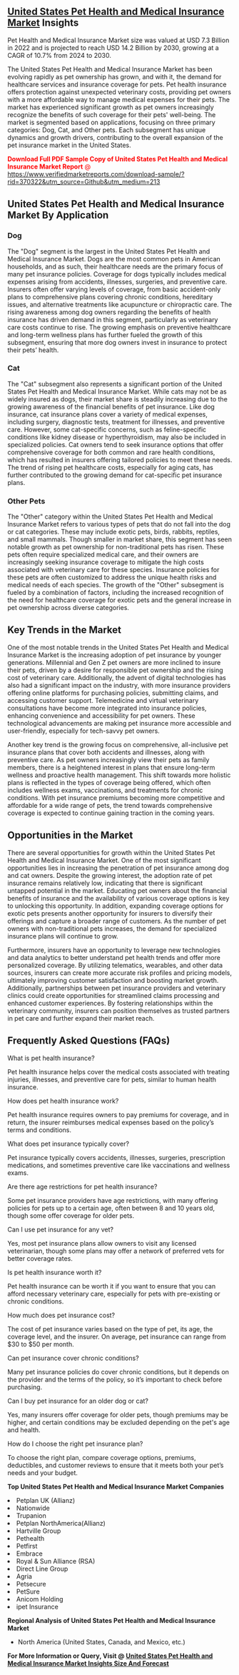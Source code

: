 <h2><a href="https://www.verifiedmarketreports.com/download-sample/?rid=370322&amp;utm_source=Github&amp;utm_medium=213" target="_blank">United States Pet Health and Medical Insurance Market</a> Insights</h2><p>Pet Health and Medical Insurance Market size was valued at USD 7.3 Billion in 2022 and is projected to reach USD 14.2 Billion by 2030, growing at a CAGR of 10.7% from 2024 to 2030.</p><p><div> <p>The United States Pet Health and Medical Insurance Market has been evolving rapidly as pet ownership has grown, and with it, the demand for healthcare services and insurance coverage for pets. Pet health insurance offers protection against unexpected veterinary costs, providing pet owners with a more affordable way to manage medical expenses for their pets. The market has experienced significant growth as pet owners increasingly recognize the benefits of such coverage for their pets' well-being. The market is segmented based on applications, focusing on three primary categories: Dog, Cat, and Other pets. Each subsegment has unique dynamics and growth drivers, contributing to the overall expansion of the pet insurance market in the United States. <p><span class=""><span style="color: #ff0000;"><strong>Download Full PDF Sample Copy of United States Pet Health and Medical Insurance Market Report</strong> @ </span><a href="https://www.verifiedmarketreports.com/download-sample/?rid=370322&amp;utm_source=Github&amp;utm_medium=213" target="_blank">https://www.verifiedmarketreports.com/download-sample/?rid=370322&amp;utm_source=Github&amp;utm_medium=213</a></span></p></p> <h2>United States Pet Health and Medical Insurance Market By Application</h2> <h3>Dog</h3> <p>The "Dog" segment is the largest in the United States Pet Health and Medical Insurance Market. Dogs are the most common pets in American households, and as such, their healthcare needs are the primary focus of many pet insurance policies. Coverage for dogs typically includes medical expenses arising from accidents, illnesses, surgeries, and preventive care. Insurers often offer varying levels of coverage, from basic accident-only plans to comprehensive plans covering chronic conditions, hereditary issues, and alternative treatments like acupuncture or chiropractic care. The rising awareness among dog owners regarding the benefits of health insurance has driven demand in this segment, particularly as veterinary care costs continue to rise. The growing emphasis on preventive healthcare and long-term wellness plans has further fueled the growth of this subsegment, ensuring that more dog owners invest in insurance to protect their pets’ health.</p> <h3>Cat</h3> <p>The "Cat" subsegment also represents a significant portion of the United States Pet Health and Medical Insurance Market. While cats may not be as widely insured as dogs, their market share is steadily increasing due to the growing awareness of the financial benefits of pet insurance. Like dog insurance, cat insurance plans cover a variety of medical expenses, including surgery, diagnostic tests, treatment for illnesses, and preventive care. However, some cat-specific concerns, such as feline-specific conditions like kidney disease or hyperthyroidism, may also be included in specialized policies. Cat owners tend to seek insurance options that offer comprehensive coverage for both common and rare health conditions, which has resulted in insurers offering tailored policies to meet these needs. The trend of rising pet healthcare costs, especially for aging cats, has further contributed to the growing demand for cat-specific pet insurance plans.</p> <h3>Other Pets</h3> <p>The "Other" category within the United States Pet Health and Medical Insurance Market refers to various types of pets that do not fall into the dog or cat categories. These may include exotic pets, birds, rabbits, reptiles, and small mammals. Though smaller in market share, this segment has seen notable growth as pet ownership for non-traditional pets has risen. These pets often require specialized medical care, and their owners are increasingly seeking insurance coverage to mitigate the high costs associated with veterinary care for these species. Insurance policies for these pets are often customized to address the unique health risks and medical needs of each species. The growth of the "Other" subsegment is fueled by a combination of factors, including the increased recognition of the need for healthcare coverage for exotic pets and the general increase in pet ownership across diverse categories.</p> <h2>Key Trends in the Market</h2> <p>One of the most notable trends in the United States Pet Health and Medical Insurance Market is the increasing adoption of pet insurance by younger generations. Millennial and Gen Z pet owners are more inclined to insure their pets, driven by a desire for responsible pet ownership and the rising cost of veterinary care. Additionally, the advent of digital technologies has also had a significant impact on the industry, with more insurance providers offering online platforms for purchasing policies, submitting claims, and accessing customer support. Telemedicine and virtual veterinary consultations have become more integrated into insurance policies, enhancing convenience and accessibility for pet owners. These technological advancements are making pet insurance more accessible and user-friendly, especially for tech-savvy pet owners.</p> <p>Another key trend is the growing focus on comprehensive, all-inclusive pet insurance plans that cover both accidents and illnesses, along with preventive care. As pet owners increasingly view their pets as family members, there is a heightened interest in plans that ensure long-term wellness and proactive health management. This shift towards more holistic plans is reflected in the types of coverage being offered, which often includes wellness exams, vaccinations, and treatments for chronic conditions. With pet insurance premiums becoming more competitive and affordable for a wide range of pets, the trend towards comprehensive coverage is expected to continue gaining traction in the coming years.</p> <h2>Opportunities in the Market</h2> <p>There are several opportunities for growth within the United States Pet Health and Medical Insurance Market. One of the most significant opportunities lies in increasing the penetration of pet insurance among dog and cat owners. Despite the growing interest, the adoption rate of pet insurance remains relatively low, indicating that there is significant untapped potential in the market. Educating pet owners about the financial benefits of insurance and the availability of various coverage options is key to unlocking this opportunity. In addition, expanding coverage options for exotic pets presents another opportunity for insurers to diversify their offerings and capture a broader range of customers. As the number of pet owners with non-traditional pets increases, the demand for specialized insurance plans will continue to grow.</p> <p>Furthermore, insurers have an opportunity to leverage new technologies and data analytics to better understand pet health trends and offer more personalized coverage. By utilizing telematics, wearables, and other data sources, insurers can create more accurate risk profiles and pricing models, ultimately improving customer satisfaction and boosting market growth. Additionally, partnerships between pet insurance providers and veterinary clinics could create opportunities for streamlined claims processing and enhanced customer experiences. By fostering relationships within the veterinary community, insurers can position themselves as trusted partners in pet care and further expand their market reach.</p> <h2>Frequently Asked Questions (FAQs)</h2> <p>What is pet health insurance?</p> <p>Pet health insurance helps cover the medical costs associated with treating injuries, illnesses, and preventive care for pets, similar to human health insurance.</p> <p>How does pet health insurance work?</p> <p>Pet health insurance requires owners to pay premiums for coverage, and in return, the insurer reimburses medical expenses based on the policy’s terms and conditions.</p> <p>What does pet insurance typically cover?</p> <p>Pet insurance typically covers accidents, illnesses, surgeries, prescription medications, and sometimes preventive care like vaccinations and wellness exams.</p> <p>Are there age restrictions for pet health insurance?</p> <p>Some pet insurance providers have age restrictions, with many offering policies for pets up to a certain age, often between 8 and 10 years old, though some offer coverage for older pets.</p> <p>Can I use pet insurance for any vet?</p> <p>Yes, most pet insurance plans allow owners to visit any licensed veterinarian, though some plans may offer a network of preferred vets for better coverage rates.</p> <p>Is pet health insurance worth it?</p> <p>Pet health insurance can be worth it if you want to ensure that you can afford necessary veterinary care, especially for pets with pre-existing or chronic conditions.</p> <p>How much does pet insurance cost?</p> <p>The cost of pet insurance varies based on the type of pet, its age, the coverage level, and the insurer. On average, pet insurance can range from $30 to $50 per month.</p> <p>Can pet insurance cover chronic conditions?</p> <p>Many pet insurance policies do cover chronic conditions, but it depends on the provider and the terms of the policy, so it’s important to check before purchasing.</p> <p>Can I buy pet insurance for an older dog or cat?</p> <p>Yes, many insurers offer coverage for older pets, though premiums may be higher, and certain conditions may be excluded depending on the pet's age and health.</p> <p>How do I choose the right pet insurance plan?</p> <p>To choose the right plan, compare coverage options, premiums, deductibles, and customer reviews to ensure that it meets both your pet’s needs and your budget.</p></div></p><p><strong>Top United States Pet Health and Medical Insurance Market Companies</strong></p><div data-test-id=""><p><li>Petplan UK (Allianz)</li><li> Nationwide</li><li> Trupanion</li><li> Petplan NorthAmerica(Allianz)</li><li> Hartville Group</li><li> Pethealth</li><li> Petfirst</li><li> Embrace</li><li> Royal & Sun Alliance (RSA)</li><li> Direct Line Group</li><li> Agria</li><li> Petsecure</li><li> PetSure</li><li> Anicom Holding</li><li> ipet Insurance</li></p><div><strong>Regional Analysis of&nbsp;United States Pet Health and Medical Insurance Market</strong></div><ul><li dir="ltr"><p dir="ltr">North America&nbsp;(United States, Canada, and Mexico, etc.)</p></li></ul><p><strong>For More Information or Query, Visit @&nbsp;</strong><strong><a href="https://www.verifiedmarketreports.com/product/pet-health-and-medical-insurance-market/?utm_source=Github&amp;utm_medium=213" target="_blank">United States Pet Health and Medical Insurance Market Insights Size And Forecast</a></strong></p></div>
